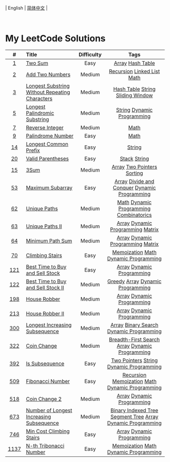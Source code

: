 
| English | [简体中文](README.md) |

<p>
    <img src="https://img.shields.io/badge/User--blue.svg?" alt="">
    <img src="https://img.shields.io/badge/Solved-0/2704-blue.svg?" alt="">
    <img src="https://img.shields.io/badge/Easy-0-green.svg?" alt="">
    <img src="https://img.shields.io/badge/Medium-0-orange.svg?" alt="">
    <img src="https://img.shields.io/badge/Hard-0-red.svg?" alt="">
</p>
<h1>My LeetCode Solutions</h1>

| #    | Title | Difficulty | Tags |
| :----: | :----- | :----------: | :----: |
|[1](https://leetcode-cn.com/problems/two-sum)|[Two Sum](https://github.com/KamToHung/leetcode/tree/main/算法/1.%20两数之和/README_EN.md)|Easy|[Array](https://leetcode-cn.com/tag/array) [Hash Table](https://leetcode-cn.com/tag/hash-table) |
|[2](https://leetcode-cn.com/problems/add-two-numbers)|[Add Two Numbers](https://github.com/KamToHung/leetcode/tree/main/算法/2.%20两数相加/README_EN.md)|Medium|[Recursion](https://leetcode-cn.com/tag/recursion) [Linked List](https://leetcode-cn.com/tag/linked-list) [Math](https://leetcode-cn.com/tag/math) |
|[3](https://leetcode-cn.com/problems/longest-substring-without-repeating-characters)|[Longest Substring Without Repeating Characters](https://github.com/KamToHung/leetcode/tree/main/算法/3.%20无重复字符的最长子串/README_EN.md)|Medium|[Hash Table](https://leetcode-cn.com/tag/hash-table) [String](https://leetcode-cn.com/tag/string) [Sliding Window](https://leetcode-cn.com/tag/sliding-window) |
|[5](https://leetcode-cn.com/problems/longest-palindromic-substring)|[Longest Palindromic Substring](https://github.com/KamToHung/leetcode/tree/main/算法/5.%20最长回文子串/README_EN.md)|Medium|[String](https://leetcode-cn.com/tag/string) [Dynamic Programming](https://leetcode-cn.com/tag/dynamic-programming) |
|[7](https://leetcode-cn.com/problems/reverse-integer)|[Reverse Integer](https://github.com/KamToHung/leetcode/tree/main/算法/7.%20整数反转/README_EN.md)|Medium|[Math](https://leetcode-cn.com/tag/math) |
|[9](https://leetcode-cn.com/problems/palindrome-number)|[Palindrome Number](https://github.com/KamToHung/leetcode/tree/main/算法/9.%20回文数/README_EN.md)|Easy|[Math](https://leetcode-cn.com/tag/math) |
|[14](https://leetcode-cn.com/problems/longest-common-prefix)|[Longest Common Prefix](https://github.com/KamToHung/leetcode/tree/main/算法/14.%20最长公共前缀/README_EN.md)|Easy|[String](https://leetcode-cn.com/tag/string) |
|[20](https://leetcode-cn.com/problems/valid-parentheses)|[Valid Parentheses](https://github.com/KamToHung/leetcode/tree/main/算法/20.%20有效的括号/README_EN.md)|Easy|[Stack](https://leetcode-cn.com/tag/stack) [String](https://leetcode-cn.com/tag/string) |
|[15](https://leetcode-cn.com/problems/3sum)|[3Sum](https://github.com/KamToHung/leetcode/tree/main/算法/15.%20三数之和/README_EN.md)|Medium|[Array](https://leetcode-cn.com/tag/array) [Two Pointers](https://leetcode-cn.com/tag/two-pointers) [Sorting](https://leetcode-cn.com/tag/sorting) |
|[53](https://leetcode-cn.com/problems/maximum-subarray)|[Maximum Subarray](https://github.com/KamToHung/leetcode/tree/main/算法/53.%20最大子数组和/README_EN.md)|Easy|[Array](https://leetcode-cn.com/tag/array) [Divide and Conquer](https://leetcode-cn.com/tag/divide-and-conquer) [Dynamic Programming](https://leetcode-cn.com/tag/dynamic-programming) |
|[62](https://leetcode-cn.com/problems/unique-paths)|[Unique Paths](https://github.com/KamToHung/leetcode/tree/main/算法/62.%20不同路径/README_EN.md)|Medium|[Math](https://leetcode-cn.com/tag/math) [Dynamic Programming](https://leetcode-cn.com/tag/dynamic-programming) [Combinatorics](https://leetcode-cn.com/tag/combinatorics) |
|[63](https://leetcode-cn.com/problems/unique-paths-ii)|[Unique Paths II](https://github.com/KamToHung/leetcode/tree/main/算法/63.%20不同路径%20II/README_EN.md)|Medium|[Array](https://leetcode-cn.com/tag/array) [Dynamic Programming](https://leetcode-cn.com/tag/dynamic-programming) [Matrix](https://leetcode-cn.com/tag/matrix) |
|[64](https://leetcode-cn.com/problems/minimum-path-sum)|[Minimum Path Sum](https://github.com/KamToHung/leetcode/tree/main/算法/64.%20最小路径和/README_EN.md)|Medium|[Array](https://leetcode-cn.com/tag/array) [Dynamic Programming](https://leetcode-cn.com/tag/dynamic-programming) [Matrix](https://leetcode-cn.com/tag/matrix) |
|[70](https://leetcode-cn.com/problems/climbing-stairs)|[Climbing Stairs](https://github.com/KamToHung/leetcode/tree/main/算法/70.%20爬楼梯/README_EN.md)|Easy|[Memoization](https://leetcode-cn.com/tag/memoization) [Math](https://leetcode-cn.com/tag/math) [Dynamic Programming](https://leetcode-cn.com/tag/dynamic-programming) |
|[121](https://leetcode-cn.com/problems/best-time-to-buy-and-sell-stock)|[Best Time to Buy and Sell Stock](https://github.com/KamToHung/leetcode/tree/main/算法/121.%20买卖股票的最佳时机/README_EN.md)|Easy|[Array](https://leetcode-cn.com/tag/array) [Dynamic Programming](https://leetcode-cn.com/tag/dynamic-programming) |
|[122](https://leetcode-cn.com/problems/best-time-to-buy-and-sell-stock-ii)|[Best Time to Buy and Sell Stock II](https://github.com/KamToHung/leetcode/tree/main/算法/122.%20买卖股票的最佳时机%20II/README_EN.md)|Medium|[Greedy](https://leetcode-cn.com/tag/greedy) [Array](https://leetcode-cn.com/tag/array) [Dynamic Programming](https://leetcode-cn.com/tag/dynamic-programming) |
|[198](https://leetcode-cn.com/problems/house-robber)|[House Robber](https://github.com/KamToHung/leetcode/tree/main/算法/198.%20打家劫舍/README_EN.md)|Medium|[Array](https://leetcode-cn.com/tag/array) [Dynamic Programming](https://leetcode-cn.com/tag/dynamic-programming) |
|[213](https://leetcode-cn.com/problems/house-robber-ii)|[House Robber II](https://github.com/KamToHung/leetcode/tree/main/算法/213.%20打家劫舍%20II/README_EN.md)|Medium|[Array](https://leetcode-cn.com/tag/array) [Dynamic Programming](https://leetcode-cn.com/tag/dynamic-programming) |
|[300](https://leetcode-cn.com/problems/longest-increasing-subsequence)|[Longest Increasing Subsequence](https://github.com/KamToHung/leetcode/tree/main/算法/300.%20最长递增子序列/README_EN.md)|Medium|[Array](https://leetcode-cn.com/tag/array) [Binary Search](https://leetcode-cn.com/tag/binary-search) [Dynamic Programming](https://leetcode-cn.com/tag/dynamic-programming) |
|[322](https://leetcode-cn.com/problems/coin-change)|[Coin Change](https://github.com/KamToHung/leetcode/tree/main/算法/322.%20零钱兑换/README_EN.md)|Medium|[Breadth-First Search](https://leetcode-cn.com/tag/breadth-first-search) [Array](https://leetcode-cn.com/tag/array) [Dynamic Programming](https://leetcode-cn.com/tag/dynamic-programming) |
|[392](https://leetcode-cn.com/problems/is-subsequence)|[Is Subsequence](https://github.com/KamToHung/leetcode/tree/main/算法/392.%20判断子序列/README_EN.md)|Easy|[Two Pointers](https://leetcode-cn.com/tag/two-pointers) [String](https://leetcode-cn.com/tag/string) [Dynamic Programming](https://leetcode-cn.com/tag/dynamic-programming) |
|[509](https://leetcode-cn.com/problems/fibonacci-number)|[Fibonacci Number](https://github.com/KamToHung/leetcode/tree/main/算法/509.%20斐波那契数/README_EN.md)|Easy|[Recursion](https://leetcode-cn.com/tag/recursion) [Memoization](https://leetcode-cn.com/tag/memoization) [Math](https://leetcode-cn.com/tag/math) [Dynamic Programming](https://leetcode-cn.com/tag/dynamic-programming) |
|[518](https://leetcode-cn.com/problems/coin-change-2)|[Coin Change 2](https://github.com/KamToHung/leetcode/tree/main/算法/518.%20零钱兑换%20II/README_EN.md)|Medium|[Array](https://leetcode-cn.com/tag/array) [Dynamic Programming](https://leetcode-cn.com/tag/dynamic-programming) |
|[673](https://leetcode-cn.com/problems/number-of-longest-increasing-subsequence)|[Number of Longest Increasing Subsequence](https://github.com/KamToHung/leetcode/tree/main/算法/673.%20最长递增子序列的个数/README_EN.md)|Medium|[Binary Indexed Tree](https://leetcode-cn.com/tag/binary-indexed-tree) [Segment Tree](https://leetcode-cn.com/tag/segment-tree) [Array](https://leetcode-cn.com/tag/array) [Dynamic Programming](https://leetcode-cn.com/tag/dynamic-programming) |
|[746](https://leetcode-cn.com/problems/min-cost-climbing-stairs)|[Min Cost Climbing Stairs](https://github.com/KamToHung/leetcode/tree/main/算法/746.%20使用最小花费爬楼梯/README_EN.md)|Easy|[Array](https://leetcode-cn.com/tag/array) [Dynamic Programming](https://leetcode-cn.com/tag/dynamic-programming) |
|[1137](https://leetcode-cn.com/problems/n-th-tribonacci-number)|[N-th Tribonacci Number](https://github.com/KamToHung/leetcode/tree/main/算法/1137.%20第%20N%20个泰波那契数/README_EN.md)|Easy|[Memoization](https://leetcode-cn.com/tag/memoization) [Math](https://leetcode-cn.com/tag/math) [Dynamic Programming](https://leetcode-cn.com/tag/dynamic-programming) |
